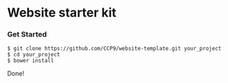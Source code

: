 # Website starter kit

### Get Started

    $ git clone https://github.com/CCP9/website-template.git your_project
    $ cd your_project
    $ bower install

Done!